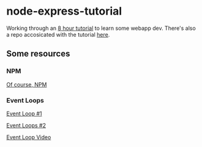# node-express-tutorial
Working through an [8 hour tutorial](https://www.youtube.com/watch?v=Oe421EPjeBE&list=LL&index=2&t=8867s) to learn some webapp dev. There's also a repo accosicated with the tutorial [here](https://github.com/john-smilga/node-express-course).

## Some resources

### NPM
[Of course, NPM](https://www.npmjs.com/)


### Event Loops
[Event Loop #1](https://nodejs.org/en/docs/guides/event-loop-timers-and-nexttick/)

[Event Loops #2](https://nodejs.dev/learn/the-nodejs-event-loop)

[Event Loop Video](https://www.youtube.com/watch?v=8aGhZQkoFbQ)